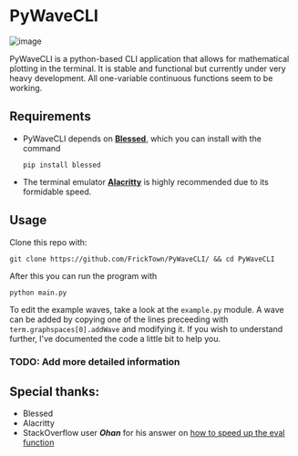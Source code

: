 # PyWaveCLI

![image](https://github.com/user-attachments/assets/17feb435-fa80-4fff-9181-1e25e11e4dcb)


PyWaveCLI is a python-based CLI application that allows for mathematical plotting in the terminal.
It is stable and functional but currently under very heavy development. All one-variable continuous functions seem to be working.

## Requirements
- PyWaveCLI depends on [**Blessed**](https://pypi.org/project/blessed/), which you can install with the command

      pip install blessed

- The terminal emulator [**Alacritty**](https://alacritty.org/) is highly recommended due to its formidable speed.

## Usage
Clone this repo with:

    git clone https://github.com/FrickTown/PyWaveCLI/ && cd PyWaveCLI
After this you can run the program with

    python main.py

To edit the example waves, take a look at the `example.py` module.
A wave can be added by copying one of the lines preceeding with `term.graphspaces[0].addWave` and modifying it.
If you wish to understand further, I've documented the code a little bit to help you.
### TODO: Add more detailed information

## Special thanks:
- Blessed
- Alacritty
- StackOverflow user ***Ohan*** for his answer on [how to speed up the eval function](https://stackoverflow.com/questions/12467570/python-way-to-speed-up-a-repeatedly-executed-eval-statement#answers)
